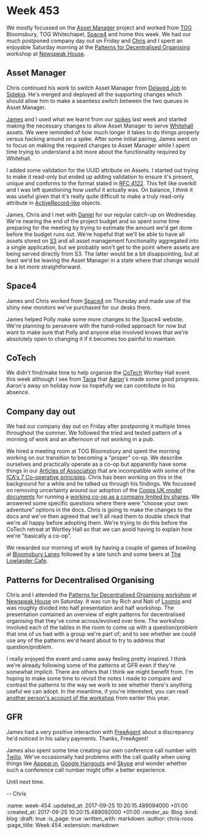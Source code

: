 Week 453
========

We mostly focussed on the [Asset Manager][asset-manager] project and worked from [TOG][the-office-group] Bloomsbury, TOG Whitechapel, [Space4][space4] and home this week. We had our much postponed company day out on Friday and [Chris][chris-lowis] and I spent an enjoyable Saturday morning at the [Patterns for Decentralised Organising][decentralised-organising] workshop at [Newspeak House][newspeak-house].

## Asset Manager

Chris continued his work to switch Asset Manager from [Delayed Job][delayed-job] to [Sidekiq][sidekiq]. He's merged and deployed all the supporting changes which should allow him to make a seamless switch between the two queues in Asset Manager.

[James][james-mead] and I used what we learnt from our [spikes][software-spiking] last week and started making the necessary changes to allow Asset Manager to serve [Whitehall][whitehall] assets. We were reminded of how much longer it takes to do things properly versus hacking around on a spike. After some initial pairing, James went on to focus on making the required changes to Asset Manager while I spent time trying to understand a bit more about the functionality required by Whitehall.

I added some validation for the UUID attribute on Assets. I started out trying to make it read-only but ended up adding validation to ensure it's present, unique and conforms to the format stated in [RFC 4122][rfc-4122]. This felt like overkill and I was left questioning how useful it actually was. On balance, I _think_ it was useful given that it's really quite difficult to make a truly read-only attribute in [ActiveRecord-like][active-record] objects.

James, Chris and I met with [Daniel][daniel-roseman] for our regular catch-up on Wednesday. We're nearing the end of the project budget and so spent some time preparing for the meeting by trying to estimate the amount we'd get done before the budget runs out. We're hopeful that we'll be able to have all assets stored on [S3][aws-s3] and all asset management functionality aggregated into a single application, but we probably won't get to the point where assets are being served directly from S3. The latter would be a bit disappointing, but at least we'd be leaving the Asset Manager in a state where that change would be a lot more straightforward.

## Space4

James and Chris worked from [Space4][space4] on Thursday and made use of the shiny new monitors we've purchased for our desks there.

James helped Polly make some more changes to the Space4 website. We're planning to persevere with the hand-rolled approach for now but want to make sure that Polly and anyone else involved knows that we're absolutely open to changing it if it becomes too painful to maintain.

## CoTech

We didn't find/make time to help organise the [CoTech][co-tech] Wortley Hall event this week although I see from [Taiga][taiga] that [Aaron][aaron-hirtenstein]'s made some good progress. Aaron's away on holiday now so hopefully we can contribute in his absence.

## Company day out

We had our company day out on Friday after postponing it multiple times throughout the summer. We followed the tried and tested pattern of a morning of work and an afternoon of not working in a pub.

We hired a meeting room at TOG Bloomsbury and spent the morning working on our transition to becoming a "proper" co-op. We describe ourselves and practically operate as a co-op but apparently have some things in our [Articles of Association][articles-of-association] that are incompatible with some of the [ICA's 7 Co-operative principles][ica-7-principles]. Chris has been working on this in the background for a while and he talked us through his findings. We focussed on removing uncertainty around our adoption of the [Coops UK model documents][coops-uk-model-documents] for running a [working co-op as a company limited by shares][coops-uk-worker-coop-documents]. We answered some specific questions where there were "choose your own adventure" options in the docs. Chris is going to make the changes to the docs and we've then agreed that we'll all read them to double check that we're all happy before adopting them. We're trying to do this before the CoTech retreat at Wortley Hall so that we can avoid having to explain how we're "basically a co-op".

We rewarded our morning of work by having a couple of games of bowling at [Bloomsbury Lanes][bloomsbury-lanes] followed by a late lunch and some beers at [The Lowlander Cafe][the-lowlander-cafe].

## Patterns for Decentralised Organising

Chris and I attended the [Patterns for Decentralised Organising workshop][decentralised-organising] at [Newspeak House][newspeak-house] on Saturday. It was run by Rich and Nati of [Loomio][loomio] and was roughly divided into half presentation and half workshop. The presentation contained an overview of eight patterns for decentralised organising that they've come across/evolved over time. The workshop involved each of the tables in the room to come up with a question/problem that one of us had with a group we're part of; and to see whether we could use any of the patterns we'd heard about to try to address that question/problem.

I really enjoyed the event and came away feeling pretty inspired. I think we're already following some of the patterns at GFR even if they're somewhat implicit. There are others that I think we might benefit from. I'm hoping to make some time to revisit the notes I made to compare and contrast the patterns to the way we work to see whether there's anything useful we can adopt. In the meantime, if you're interested, you can read [another person's account of the workshop][decentralised-organising-blog-post] from earlier this year.

## GFR

James had a very positive interaction with [FreeAgent][free-agent] about a discrepancy he'd noticed in his salary payments. Thanks, FreeAgent!

James also spent some time creating our own conference call number with [Twilio][twilio]. We've occasionally had problems with the call quality when using things like [Appear.in][appear-in], [Google Hangouts][google-hangouts] and [Skype][skype] and wonder whether such a conference call number might offer a better experience.

Until next time.

[aaron-hirtenstein]: https://twitter.com/zizanio64
[active-record]: https://en.wikipedia.org/wiki/Active_record_pattern
[appear-in]: https://appear.in/
[articles-of-association]: https://en.wikipedia.org/wiki/Articles_of_association
[asset-manager]: https://github.com/alphagov/asset-manager
[aws-s3]: https://aws.amazon.com/s3/
[bloomsbury-lanes]: http://bloomsburybowling.com/
[chris-lowis]: /chris-lowis
[co-tech]: https://www.coops.tech/
[coops-uk-model-documents]: https://www.uk.coop/developing-co-ops/model-governing-documents
[coops-uk-worker-coop-documents]: https://www.uk.coop/developing-co-ops/model-governing-documents/worker-co-operative-company-limited-shares
[daniel-roseman]: https://twitter.com/danielroseman
[decentralised-organising]: https://www.eventbrite.co.nz/e/patterns-for-decentralised-organising-london-tickets-36951594213#
[decentralised-organising-blog-post]: https://medium.com/enspiral-tales/5-shapes-for-training-without-being-the-boss-d8f02f137c72
[delayed-job]: https://github.com/tobi/delayed_job
[free-agent]: https://www.freeagent.com/
[google-hangouts]: https://hangouts.google.com/
[ica-7-principles]: https://ica.coop/en/what-co-operative
[james-mead]: /james-mead
[loomio]: https://www.loomio.org/
[newspeak-house]: https://www.nwspk.com/
[rfc-4122]: https://tools.ietf.org/html/rfc4122
[sidekiq]: http://sidekiq.org/
[skype]: https://www.skype.com/
[software-spiking]: https://en.wikipedia.org/wiki/Spike_(software_development)
[space4]: http://space4.tech/
[taiga]: https://taiga.io/
[the-lowlander-cafe]: http://www.lowlander.com/
[the-office-group]: http://www.theofficegroup.co.uk/
[twilio]: https://www.twilio.com/
[whitehall]: http://github.com/alphagov/whitehall

-- Chris

:name: week-454
:updated_at: 2017-09-25 10:20:15.489094000 +01:00
:created_at: 2017-09-25 10:20:15.489092000 +01:00
:render_as: Blog
:kind: blog
:draft: true
:is_page: true
:written_with: markdown
:author: chris-roos
:page_title: Week 454
:extension: markdown
